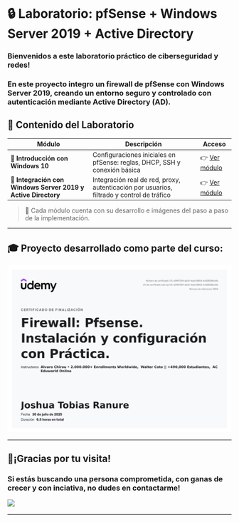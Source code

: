 # 🔒 Laboratorio: pfSense + Windows Server 2019 + Active Directory

### Bienvenidos a este laboratorio práctico de ciberseguridad y redes!  
### En este proyecto integro un firewall de pfSense con Windows Server 2019, creando un entorno seguro y controlado con autenticación mediante Active Directory (AD).



## 🧭 Contenido del Laboratorio

| Módulo | Descripción | Acceso |
|--------|-------------|--------|
| 🔰 **Introducción con Windows 10** | Configuraciones iniciales en pfSense: reglas, DHCP, SSH y conexión básica | 👉 [Ver módulo](https://github.com/JoshKxng/Laboratorio-Pfsense-WindowsServer-ActiveDirectory/tree/main/pfSense%20aplicado%20a%20Windows%2010) |
| 🧩 **Integración con Windows Server 2019 y Active Directory** | Integración real de red, proxy, autenticación por usuarios, filtrado y control de tráfico | 👉 [Ver módulo](https://github.com/JoshKxng/Laboratorio-Pfsense-WindowsServer-ActiveDirectory/tree/main/pfSense%20aplicado%20a%20Windows%20Server) |
> 📁 Cada módulo cuenta con su desarrollo e imágenes del paso a paso de la implementación.
---

## 🎓 Proyecto desarrollado como parte del curso:
![](https://github.com/JoshKxng/Laboratorio-Pfsense-WindowsServer-ActiveDirectory/blob/main/pfSense%20Imagenes/Certificado.jpg)

---

## 💫¡Gracias por tu visita!
### Si estás buscando una persona comprometida, con ganas de crecer y con inciativa, no dudes en contactarme!
<a href="https://www.linkedin.com/in/joshua-tobias-ranure-682420236/" target="_blank">
  <img src="https://cdn.jsdelivr.net/gh/devicons/devicon/icons/linkedin/linkedin-original.svg" width="30"/>
</a>

---

